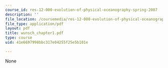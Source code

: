 ```yaml
---
course_id: res-12-000-evolution-of-physical-oceanography-spring-2007
description: ''
file_location: /coursemedia/res-12-000-evolution-of-physical-oceanography-spring-2007/41e6697998bbc317e04255f25e5b101e_wunsch_chapter1.pdf
file_type: application/pdf
layout: pdf
title: wunsch_chapter1.pdf
type: course
uid: 41e6697998bbc317e04255f25e5b101e

---
```

None